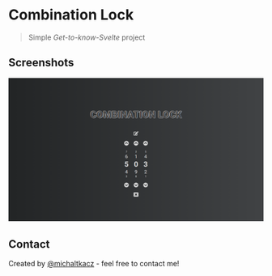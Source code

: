 # Combination Lock

> Simple _Get-to-know-Svelte_ project

## Screenshots

![image1](./images/image1.png)

## Contact

Created by [@michaltkacz](https://github.com/michaltkacz) - feel free to contact me!

